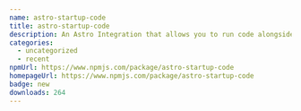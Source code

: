 ```yaml
---
name: astro-startup-code
title: astro-startup-code
description: An Astro Integration that allows you to run code alongside a NodeJS deployment.
categories:
  - uncategorized
  - recent
npmUrl: https://www.npmjs.com/package/astro-startup-code
homepageUrl: https://www.npmjs.com/package/astro-startup-code
badge: new
downloads: 264
---
```

